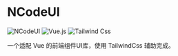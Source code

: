 # NCodeUI

![NCodeUI](https://img.shields.io/badge/NCodeUI-projecting-678111.svg) ![Vue.js](https://img.shields.io/badge/Vue.js-v3.0.0-1235241.svg) ![Tailwind Css](https://img.shields.io/badge/TailwindCss-v3.0.0-1235241.svg)

一个适配 Vue 的前端组件UI库，使用 TailwindCss 辅助完成。
